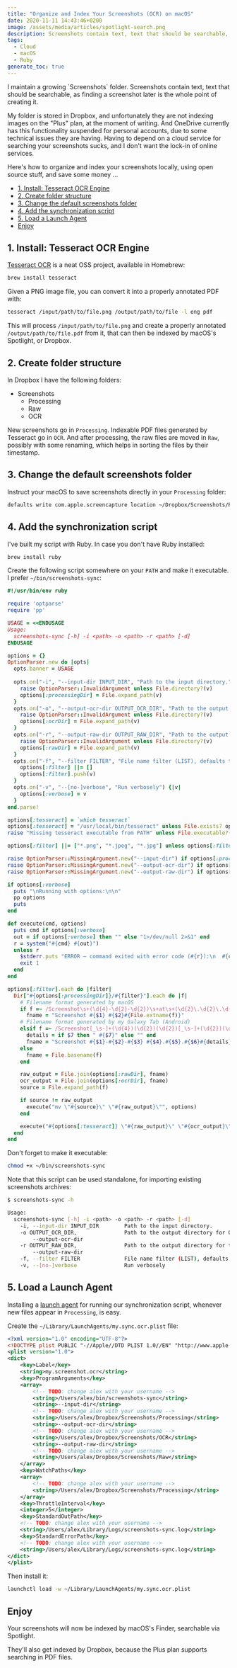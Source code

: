 ```yaml
---
title: "Organize and Index Your Screenshots (OCR) on macOS"
date: 2020-11-11 14:43:46+0200
image: /assets/media/articles/spotlight-search.png
description: Screenshots contain text, text that should be searchable, as finding a screenshot later is the whole point of creating it.
tags:
  - Cloud
  - macOS
  - Ruby
generate_toc: true
---
```


<p class="intro withcap" markdown='1'>
  I maintain a growing `Screenshots` folder. Screenshots contain text, text that should be searchable, as finding a screenshot later is the whole point of creating it.
</p>

My folder is stored in Dropbox, and unfortunately they are not indexing images on the "Plus" plan, at the moment of writing. And OneDrive currently has this functionality suspended for personal accounts, due to some technical issues they are having. Having to depend on a cloud service for searching your screenshots sucks, and I don't want the lock-in of online services.

Here's how to organize and index your screenshots locally, using open source stuff, and save some money ...

- [1. Install: Tesseract OCR Engine](#1-install-tesseract-ocr-engine)
- [2. Create folder structure](#2-create-folder-structure)
- [3. Change the default screenshots folder](#3-change-the-default-screenshots-folder)
- [4. Add the synchronization script](#4-add-the-synchronization-script)
- [5. Load a Launch Agent](#5-load-a-launch-agent)
- [Enjoy](#enjoy)

## 1. Install: Tesseract OCR Engine

[Tesseract OCR](https://github.com/tesseract-ocr/tesseract) is a neat OSS project, available in Homebrew:

```sh
brew install tesseract
```

Given a PNG image file, you can convert it into a properly annotated PDF with:

```sh
tesseract /input/path/to/file.png /output/path/to/file -l eng pdf
```

This will process `/input/path/to/file.png` and create a properly annotated `/output/path/to/file.pdf` from it, that can then be indexed by macOS's Spotlight, or Dropbox.

## 2. Create folder structure

In Dropbox I have the following folders:

- Screenshots
  - Processing
  - Raw
  - OCR

New screenshots go in `Processing`. Indexable PDF files generated by Tesseract go in `OCR`. And after processing, the raw files are moved in `Raw`, possibly with some renaming, which helps in sorting the files by their timestamp.

## 3. Change the default screenshots folder

Instruct your macOS to save screenshots directly in your `Processing` folder:

```sh
defaults write com.apple.screencapture location ~/Dropbox/Screenshots/Processing
```

## 4. Add the synchronization script

I've built my script with Ruby. In case you don't have Ruby installed:

```sh
brew install ruby
```

Create the following script somewhere on your `PATH` and make it executable. I prefer `~/bin/screenshots-sync`:

```ruby
#!/usr/bin/env ruby

require 'optparse'
require 'pp'

USAGE = <<ENDUSAGE
Usage:
  screenshots-sync [-h] -i <path> -o <path> -r <path> [-d]
ENDUSAGE

options = {}
OptionParser.new do |opts|
  opts.banner = USAGE
  
  opts.on("-i", "--input-dir INPUT_DIR", "Path to the input directory.") {|v| 
    raise OptionParser::InvalidArgument unless File.directory?(v)
    options[:processingDir] = File.expand_path(v)
  }
  opts.on("-o", "--output-ocr-dir OUTPUT_OCR_DIR", "Path to the output directory for OCR-ed PDF files.") {|v| 
    raise OptionParser::InvalidArgument unless File.directory?(v)
    options[:ocrDir] = File.expand_path(v)
  }
  opts.on("-r", "--output-raw-dir OUTPUT_RAW_DIR", "Path to the output directory for the raw image files.") {|v| 
    raise OptionParser::InvalidArgument unless File.directory?(v)
    options[:rawDir] = File.expand_path(v)
  }
  opts.on("-f", "--filter FILTER", "File name filter (LIST), defaults to *.jpg, *.jpeg, *.png") {|v| 
    options[:filter] ||= []
    options[:filter].push(v)
  }
  opts.on("-v", "--[no-]verbose", "Run verbosely") {|v| 
    options[:verbose] = v
  }
end.parse!

options[:tesseract] = `which tesseract`
options[:tesseract] = "/usr/local/bin/tesseract" unless File.exists? options[:tesseract]
raise "Missing tesseract executable from PATH" unless File.executable?(options[:tesseract])

options[:filter] ||= ["*.png", "*.jpeg", "*.jpg"] unless options[:filter]

raise OptionParser::MissingArgument.new("--input-dir") if options[:processingDir].nil?
raise OptionParser::MissingArgument.new("--output-ocr-dir") if options[:ocrDir].nil?
raise OptionParser::MissingArgument.new("--output-raw-dir") if options[:rawDir].nil?

if options[:verbose]
  puts "\nRunning with options:\n\n" 
  pp options
  puts
end

def execute(cmd, options)
  puts cmd if options[:verbose]
  out = if options[:verbose] then "" else "1>/dev/null 2>&1" end
  r = system("#{cmd} #{out}")
  unless r
    $stderr.puts "ERROR — command exited with error code (#{r}):\n  #{cmd}"
    exit 1
  end
end

options[:filter].each do |filter|
  Dir["#{options[:processingDir]}/#{filter}"].each do |f|
    # Filename format generated by macOS
    if f =~ /Screenshot\s+(\d{4}-\d{2}-\d{2})\s+at\s+(\d{2}\.\d{2}\.\d{2})/
      fname = "Screenshot #{$1} #{$2}#{File.extname(f)}"
    # Filename format generated by my Galaxy Tab (Android)
    elsif f =~ /Screenshot[_\s-]+(\d{4})(\d{2})(\d{2})[_\s-]+(\d{2})(\d{2})(\d{2})(?:[_\s-]+([^.]*))?/
      details = if $7 then " #{$7}" else "" end
      fname = "Screenshot #{$1}-#{$2}-#{$3} #{$4}.#{$5}.#{$6}#{details}#{File.extname(f)}"
    else
      fname = File.basename(f)
    end

    raw_output = File.join(options[:rawDir], fname) 
    ocr_output = File.join(options[:ocrDir], fname)
    source = File.expand_path(f)

    if source != raw_output
      execute("mv \"#{source}\" \"#{raw_output}\"", options)
    end

    execute("#{options[:tesseract]} \"#{raw_output}\" \"#{ocr_output}\" -l eng pdf", options)
  end
end
```

Don't forget to make it executable:

```sh
chmod +x ~/bin/screenshots-sync
```

Note that this script can be used standalone, for importing existing screenshots archives:

```sh
$ screenshots-sync -h

Usage:
  screenshots-sync [-h] -i <path> -o <path> -r <path> [-d]
    -i, --input-dir INPUT_DIR        Path to the input directory.
    -o OUTPUT_OCR_DIR,               Path to the output directory for OCR-ed PDF files.
        --output-ocr-dir
    -r OUTPUT_RAW_DIR,               Path to the output directory for the raw image files.
        --output-raw-dir
    -f, --filter FILTER              File name filter (LIST), defaults to *.jpg, *.jpeg, *.png
    -v, --[no-]verbose               Run verbosely
```

## 5. Load a Launch Agent

Installing a [launch agent](https://developer.apple.com/library/archive/documentation/MacOSX/Conceptual/BPSystemStartup/Chapters/CreatingLaunchdJobs.html) for running our synchronization script, whenever new files appear in `Processing`, is easy.

Create the `~/Library/LaunchAgents/my.sync.ocr.plist` file:

```xml
<?xml version="1.0" encoding="UTF-8"?>
<!DOCTYPE plist PUBLIC "-//Apple//DTD PLIST 1.0//EN" "http://www.apple.com/DTDs/PropertyList-1.0.dtd">
<plist version="1.0">
<dict>
    <key>Label</key>
    <string>my.screenshot.ocr</string>
    <key>ProgramArguments</key>
    <array>
        <!-- TODO: change alex with your username -->
        <string>/Users/alex/bin/screenshots-sync</string>
        <string>--input-dir</string>
        <!-- TODO: change alex with your username -->
        <string>/Users/alex/Dropbox/Screenshots/Processing</string>
        <string>--output-ocr-dir</string>
        <!-- TODO: change alex with your username -->
        <string>/Users/alex/Dropbox/Screenshots/OCR</string>
        <string>--output-raw-dir</string>
        <!-- TODO: change alex with your username -->
        <string>/Users/alex/Dropbox/Screenshots/Raw</string>
    </array>
    <key>WatchPaths</key>
    <array>
        <!-- TODO: change alex with your username -->
        <string>/Users/alex/Dropbox/Screenshots/Processing</string>
    </array>
    <key>ThrottleInterval</key>
    <integer>5</integer>
    <key>StandardOutPath</key>
    <!-- TODO: change alex with your username -->
    <string>/Users/alex/Library/Logs/screenshots-sync.log</string>
    <key>StandardErrorPath</key>
    <!-- TODO: change alex with your username -->
    <string>/Users/alex/Library/Logs/screenshots-sync.log</string>
</dict>
</plist>
```

Then install it:

```sh
launchctl load -w ~/Library/LaunchAgents/my.sync.ocr.plist
```

## Enjoy

Your screenshots will now be indexed by macOS's Finder, searchable via Spotlight.



They'll also get indexed by Dropbox, because the Plus plan supports searching in PDF files.